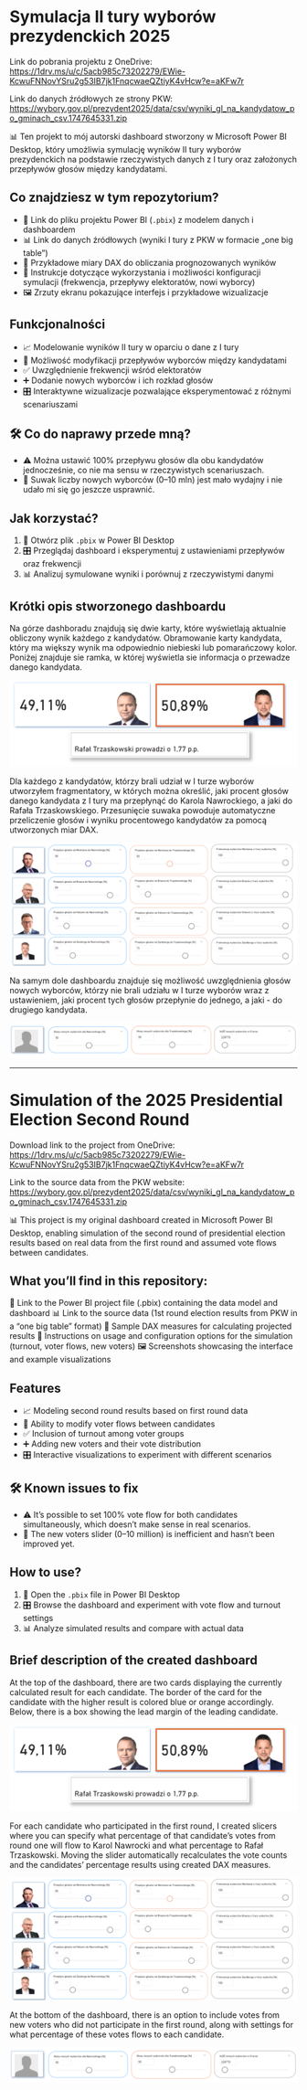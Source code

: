 # Symulacja II tury wyborów prezydenckich 2025

Link do pobrania projektu z OneDrive: https://1drv.ms/u/c/5acb985c73202279/EWie-KcwuFNNovYSru2g53IB7jk1FnqcwaeQZtiyK4vHcw?e=aKFw7r

Link do danych źródłowych ze strony PKW: https://wybory.gov.pl/prezydent2025/data/csv/wyniki_gl_na_kandydatow_po_gminach_csv.1747645331.zip

📊 Ten projekt to mój autorski dashboard stworzony w Microsoft Power BI Desktop, który umożliwia symulację wyników II tury wyborów prezydenckich na podstawie rzeczywistych danych z I tury oraz założonych przepływów głosów między kandydatami.

## Co znajdziesz w tym repozytorium?  
- 📁 Link do pliku projektu Power BI (`.pbix`) z modelem danych i dashboardem  
- 📊 Link do danych źródłowych (wyniki I tury z PKW w formacie „one big table”)  
- 🧮 Przykładowe miary DAX do obliczania prognozowanych wyników  
- 📖 Instrukcje dotyczące wykorzystania i możliwości konfiguracji symulacji (frekwencja, przepływy elektoratów, nowi wyborcy)  
- 🖼️ Zrzuty ekranu pokazujące interfejs i przykładowe wizualizacje  

## Funkcjonalności  
- 📈 Modelowanie wyników II tury w oparciu o dane z I tury  
- 🔄 Możliwość modyfikacji przepływów wyborców między kandydatami  
- ✅ Uwzględnienie frekwencji wśród elektoratów  
- ➕ Dodanie nowych wyborców i ich rozkład głosów  
- 🎛️ Interaktywne wizualizacje pozwalające eksperymentować z różnymi scenariuszami  

## 🛠️ Co do naprawy przede mną? 
- ⚠️ Można ustawić 100% przepływu głosów dla obu kandydatów jednocześnie, co nie ma sensu w rzeczywistych scenariuszach.  
- 🔧 Suwak liczby nowych wyborców (0–10 mln) jest mało wydajny i nie udało mi się go jeszcze usprawnić.  

## Jak korzystać?  
1. 📂 Otwórz plik `.pbix` w Power BI Desktop  
2. 🎛️ Przeglądaj dashboard i eksperymentuj z ustawieniami przepływów oraz frekwencji  
3. 📊 Analizuj symulowane wyniki i porównuj z rzeczywistymi danymi

## Krótki opis stworzonego dashboardu

Na górze dashboradu znajdują się dwie karty, które wyświetlają aktualnie obliczony wynik każdego z kandydatów.
Obramowanie karty kandydata, który ma większy wynik ma odpowiednio niebieski lub pomarańczowy kolor.
Poniżej znajduje sie ramka, w której wyświetla sie informacja o przewadze danego kandydata.

![Dashboard preview](1.png)

Dla każdego z kandydatów, którzy brali udział w I turze wyborów utworzyłem fragmentatory, w których można
określić, jaki procent głosów danego kandydata z I tury ma przepłynąć do Karola Nawrockiego, a jaki do
Rafała Trzaskowskiego. Przesunięcie suwaka powoduje automatyczne przeliczenie głosów i wyniku procentowego
kandydatów za pomocą utworzonych miar DAX.

![Dashboard preview](2.png)

Na samym dole dashboardu znajduje się możliwość uwzględnienia głosów nowych wyborców, którzy nie brali udziału
w I turze wyborów wraz z ustawieniem, jaki procent tych głosów przepłynie do jednego, a jaki - do drugiego kandydata.

![Dashboard preview](3.png)

------------------------------------------------------------------------------------------------------------------------
# Simulation of the 2025 Presidential Election Second Round

Download link to the project from OneDrive: https://1drv.ms/u/c/5acb985c73202279/EWie-KcwuFNNovYSru2g53IB7jk1FnqcwaeQZtiyK4vHcw?e=aKFw7r

Link to the source data from the PKW website:
https://wybory.gov.pl/prezydent2025/data/csv/wyniki_gl_na_kandydatow_po_gminach_csv.1747645331.zip

📊 This project is my original dashboard created in Microsoft Power BI Desktop, enabling simulation of the second round of presidential election results based on real data from the first round and assumed vote flows between candidates.

## What you’ll find in this repository:
📁 Link to the Power BI project file (.pbix) containing the data model and dashboard
📊 Link to the source data (1st round election results from PKW in a “one big table” format)
🧮 Sample DAX measures for calculating projected results
📖 Instructions on usage and configuration options for the simulation (turnout, voter flows, new voters)
🖼️ Screenshots showcasing the interface and example visualizations

## Features  
- 📈 Modeling second round results based on first round data  
- 🔄 Ability to modify voter flows between candidates  
- ✅ Inclusion of turnout among voter groups  
- ➕ Adding new voters and their vote distribution  
- 🎛️ Interactive visualizations to experiment with different scenarios  

## 🛠️ Known issues to fix  
- ⚠️ It’s possible to set 100% vote flow for both candidates simultaneously, which doesn’t make sense in real scenarios.  
- 🔧 The new voters slider (0–10 million) is inefficient and hasn’t been improved yet.  

## How to use?  
1. 📂 Open the `.pbix` file in Power BI Desktop  
2. 🎛️ Browse the dashboard and experiment with vote flow and turnout settings  
3. 📊 Analyze simulated results and compare with actual data  

## Brief description of the created dashboard
At the top of the dashboard, there are two cards displaying the currently calculated result for each candidate.
The border of the card for the candidate with the higher result is colored blue or orange accordingly.
Below, there is a box showing the lead margin of the leading candidate.

![Dashboard preview](1.png)

For each candidate who participated in the first round, I created slicers where you can specify what percentage of that candidate’s votes from round one will flow to Karol Nawrocki and what percentage to Rafał Trzaskowski.
Moving the slider automatically recalculates the vote counts and the candidates’ percentage results using created DAX measures.

![Dashboard preview](2.png)

At the bottom of the dashboard, there is an option to include votes from new voters who did not participate in the first round, along with settings for what percentage of these votes flows to each candidate.

![Dashboard preview](3.png)

